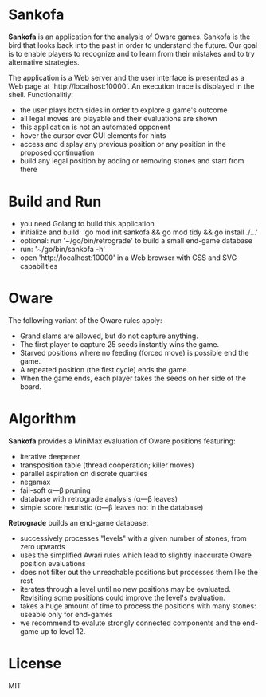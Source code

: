 # Sankofa 

**Sankofa**  is an application for the analysis of Oware games.
Sankofa is the bird that looks back into the past in order to understand the future.
Our goal is to enable players to recognize and to learn from their mistakes and to try alternative strategies.

The application is a Web server and the user interface is presented as a Web page at 'http://localhost:10000'.
An execution trace is displayed in the shell. Functionalitiy:
* the user plays both sides in order to explore a game's outcome
* all legal moves are playable and their evaluations are shown
* this application is not an automated opponent
* hover the cursor over GUI elements for hints
* access and display any previous position or any position in the proposed continuation
* build any legal position by adding or removing stones and start from there

# Build and Run

* you need Golang to build this application
* initialize and build: 'go mod init sankofa && go mod tidy && go install ./...'
* optional: run '~/go/bin/retrograde' to build a small end-game database
* run: '~/go/bin/sankofa -h'
* open 'http://localhost:10000' in a Web browser with CSS and SVG capabilities

# Oware

The following variant of the Oware rules apply:
* Grand slams are allowed, but do not capture anything.
* The first player to capture 25 seeds instantly wins the game.
* Starved positions where no feeding (forced move) is possible end the game.
* A repeated position (the first cycle) ends the game.
* When the game ends, each player takes the seeds on her side of the board.

# Algorithm

**Sankofa** provides a MiniMax evaluation of Oware positions featuring:
* iterative deepener
* transposition table (thread cooperation; killer moves)
* parallel aspiration on discrete quartiles
* negamax
* fail-soft α—β pruning
* database with retrograde analysis (α—β leaves)
* simple score heuristic (α—β leaves not in the database)

**Retrograde** builds an end-game database:
* successively processes "levels" with a given number of stones, from zero upwards
* uses the simplified Awari rules which lead to slightly inaccurate Oware position evaluations
* does not filter out the unreachable positions but processes them like the rest
* iterates through a level until no new positions may be evaluated.
  Revisiting some positions could improve the level's evaluation.
* takes a huge amount of time to process the positions with many stones: useable only for end-games
* we recommend to evalute strongly connected components and the end-game up to level 12.

# License

MIT
